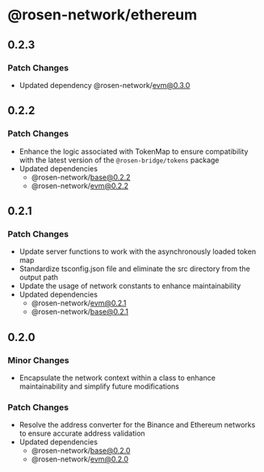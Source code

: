 # @rosen-network/ethereum

## 0.2.3

### Patch Changes

- Updated dependency @rosen-network/evm@0.3.0

## 0.2.2

### Patch Changes

- Enhance the logic associated with TokenMap to ensure compatibility with the latest version of the `@rosen-bridge/tokens` package
- Updated dependencies
  - @rosen-network/base@0.2.2
  - @rosen-network/evm@0.2.2

## 0.2.1

### Patch Changes

- Update server functions to work with the asynchronously loaded token map
- Standardize tsconfig.json file and eliminate the src directory from the output path
- Update the usage of network constants to enhance maintainability
- Updated dependencies
  - @rosen-network/evm@0.2.1
  - @rosen-network/base@0.2.1

## 0.2.0

### Minor Changes

- Encapsulate the network context within a class to enhance maintainability and simplify future modifications

### Patch Changes

- Resolve the address converter for the Binance and Ethereum networks to ensure accurate address validation
- Updated dependencies
  - @rosen-network/base@0.2.0
  - @rosen-network/evm@0.2.0
